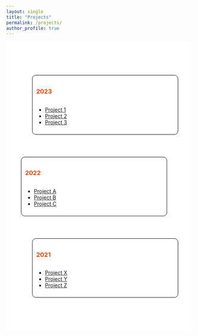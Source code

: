 ```yaml
---
layout: single
title: "Projects" 
permalink: /projects/
author_profile: true
---
```


<div class="page__content" style="background-color: white; margin: 0 auto; max-width: 800px; padding: 20px;">
  <style>
    .timeline {
      margin: 20px auto;
      padding: 20px;
    }

    .card {
      position: relative;
      max-width: 400px;
    }

    .card:nth-child(odd) {
      padding: 30px 0 30px 30px;
    }

    .card:nth-child(even) {
      padding: 30px 30px 30px 0;
    }

    .card::before {
      content: "";
      position: absolute;
      width: 50%;
      height: 100%;
      border: solid orangered;
    }

    .card:nth-child(odd)::before {
      left: 0px;
      top: 0;
      bottom: 0;
      border-width: 5px 0 5px 5px;
      border-radius: 50px 0 0 50px;
    }

    .card:nth-child(even)::before {
      right: 0;
      top: 0;
      bottom: 0;
      border-width: 5px 5px 5px 0;
      border-radius: 0 50px 50px 0;
    }

    .card:first-child::before {
      border-top: 0;
      border-top-left-radius: 0;
      border-bottom-left-radius: 0;
    }

    .card:last-child:nth-child(odd)::before {
      border-bottom: 0;
      border-bottom-left-radius: 0;
      border-top-left-radius: 0;
    }

    .card:last-child:nth-child(even)::before {
      border-bottom: 0;
      border-bottom-right-radius: 0;
      border-top-right-radius: 0;
    }

    .info {
      display: flex;
      flex-direction: column;
      background: white;
      color: black;
      border-radius: 10px;
      padding: 10px;
      border: 1px solid black;
    }

    .title {
      color: orangered;
      position: relative;
    }

    .title::before {
      content: "";
      position: absolute;
      width: 10px;
      height: 10px;
      background: white;
      border-radius: 999px;
      border: 3px solid orangered;
      top: 50%;
      transform: translateY(-50%);
    }

    .card:nth-child(even) > .info > .title {
      text-align: right;
    }

    .card:nth-child(odd) > .info > .title::before {
      left: -25px;
    }

    .card:nth-child(even) > .info > .title::before {
      right: -25px;
    }

    /* Adjust the font size for the prompts */
    .info p {
      font-size: 16px;
    }
  </style>

  <div class="timeline">
    <div class="outer">
      <div class="card">
        <div class="info">
          <h3 class="title">2023</h3>
          <ul>
            <li><a href="/projects/2023/project1/">Project 1</a></li>
            <li><a href="/projects/2023/project2/">Project 2</a></li>
            <li><a href="/projects/2023/project3/">Project 3</a></li>
          </ul>
        </div>
      </div>
      <div class="card">
        <div class="info">
          <h3 class="title">2022</h3>
          <ul>
            <li><a href="/projects/2022/projectA/">Project A</a></li>
            <li><a href="/projects/2022/projectB/">Project B</a></li>
            <li><a href="/projects/2022/projectC/">Project C</a></li>
          </ul>
        </div>
      </div>
      <div class="card">
        <div class="info">
          <h3 class="title">2021</h3>
          <ul>
            <li><a href="/projects/2021/projectX/">Project X</a></li>
            <li><a href="/projects/2021/projectY/">Project Y</a></li>
            <li><a href="/projects/2021/projectZ/">Project Z</a></li>
          </ul>
        </div>
      </div>
    </div>
  </div>
</div>
